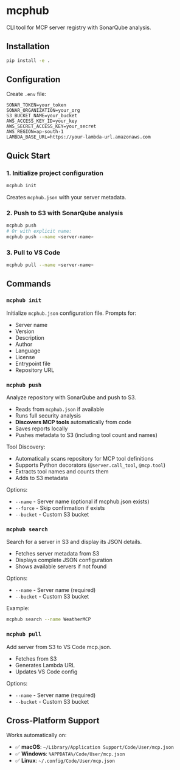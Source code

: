 # mcphub

CLI tool for MCP server registry with SonarQube analysis.

## Installation

```bash
pip install -e .
```

## Configuration

Create `.env` file:

```
SONAR_TOKEN=your_token
SONAR_ORGANIZATION=your_org
S3_BUCKET_NAME=your_bucket
AWS_ACCESS_KEY_ID=your_key
AWS_SECRET_ACCESS_KEY=your_secret
AWS_REGION=ap-south-1
LAMBDA_BASE_URL=https://your-lambda-url.amazonaws.com
```

## Quick Start

### 1. Initialize project configuration
```bash
mcphub init
```
Creates `mcphub.json` with your server metadata.

### 2. Push to S3 with SonarQube analysis
```bash
mcphub push
# Or with explicit name:
mcphub push --name <server-name>
```

### 3. Pull to VS Code
```bash
mcphub pull --name <server-name>
```

## Commands

### `mcphub init`
Initialize `mcphub.json` configuration file. Prompts for:
- Server name
- Version
- Description
- Author
- Language
- License
- Entrypoint file
- Repository URL

### `mcphub push`
Analyze repository with SonarQube and push to S3.
- Reads from `mcphub.json` if available
- Runs full security analysis
- **Discovers MCP tools** automatically from code
- Saves reports locally
- Pushes metadata to S3 (including tool count and names)

Tool Discovery:
- Automatically scans repository for MCP tool definitions
- Supports Python decorators (`@server.call_tool`, `@mcp.tool`)
- Extracts tool names and counts them
- Adds to S3 metadata

Options:
- `--name` - Server name (optional if mcphub.json exists)
- `--force` - Skip confirmation if exists
- `--bucket` - Custom S3 bucket

### `mcphub search`
Search for a server in S3 and display its JSON details.
- Fetches server metadata from S3
- Displays complete JSON configuration
- Shows available servers if not found

Options:
- `--name` - Server name (required)
- `--bucket` - Custom S3 bucket

Example:
```bash
mcphub search --name WeatherMCP
```

### `mcphub pull`
Add server from S3 to VS Code mcp.json.
- Fetches from S3
- Generates Lambda URL
- Updates VS Code config

Options:
- `--name` - Server name (required)
- `--bucket` - Custom S3 bucket

## Cross-Platform Support

Works automatically on:
- ✅ **macOS**: `~/Library/Application Support/Code/User/mcp.json`
- ✅ **Windows**: `%APPDATA%/Code/User/mcp.json`
- ✅ **Linux**: `~/.config/Code/User/mcp.json`
